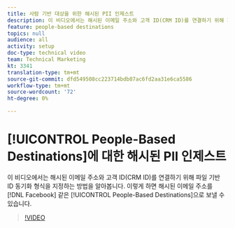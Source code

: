 ```yaml
---
title: 사람 기반 대상을 위한 해시된 PII 인제스트
description: 이 비디오에서는 해시된 이메일 주소와 고객 ID(CRM ID)를 연결하기 위해 파일 기반 ID 동기화 형식을 지정하는 방법을 알아봅니다.
feature: people-based destinations
topics: null
audience: all
activity: setup
doc-type: technical video
team: Technical Marketing
kt: 3341
translation-type: tm+mt
source-git-commit: dfd549508cc223714bdb07ac6fd2aa31e6ca5586
workflow-type: tm+mt
source-wordcount: '72'
ht-degree: 0%

---
```



# [!UICONTROL People-Based Destinations]에 대한 해시된 PII 인제스트

이 비디오에서는 해시된 이메일 주소와 고객 ID(CRM ID)를 연결하기 위해 파일 기반 ID 동기화 형식을 지정하는 방법을 알아봅니다. 이렇게 하면 해시된 이메일 주소를 [!DNL Facebook] 같은 [!UICONTROL People-Based Destinations]으로 보낼 수 있습니다.

>[!VIDEO](https://video.tv.adobe.com/v/29122/?quality=12)
